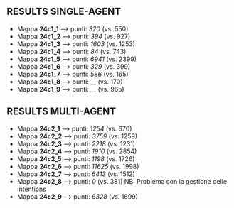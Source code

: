 ## RESULTS SINGLE-AGENT
- Mappa **24c1_1** --> punti: _320_ (vs. 550)
- Mappa **24c1_2** --> punti: _394_ (vs. 927)
- Mappa **24c1_3** --> punti: _1603_ (vs. 1253)
- Mappa **24c1_4** --> punti: _84_ (vs. 743)
- Mappa **24c1_5** --> punti: _6941_ (vs. 2399)
- Mappa **24c1_6** --> punti: _329_ (vs. 399)
- Mappa **24c1_7** --> punti: _586_ (vs. 165)
- Mappa **24c1_8** --> punti: __ (vs. 170)
- Mappa **24c1_9** --> punti: __ (vs. 965)

## RESULTS MULTI-AGENT
- Mappa **24c2_1** --> punti: _1254_ (vs. 670)
- Mappa **24c2_2** --> punti: _3759_ (vs. 1259)
- Mappa **24c2_3** --> punti: _2218_ (vs. 1231)
- Mappa **24c2_4** --> punti: _1910_ (vs. 2854)
- Mappa **24c2_5** --> punti: _1198_ (vs. 1726)
- Mappa **24c2_6** --> punti: _11625_ (vs. 1998)
- Mappa **24c2_7** --> punti: _6413_ (vs. 1512)
- Mappa **24c2_8** --> punti: _0_ (vs. 381) NB: Problema con la gestione delle intentions
- Mappa **24c2_9** --> punti: _6328_ (vs. 1699)
